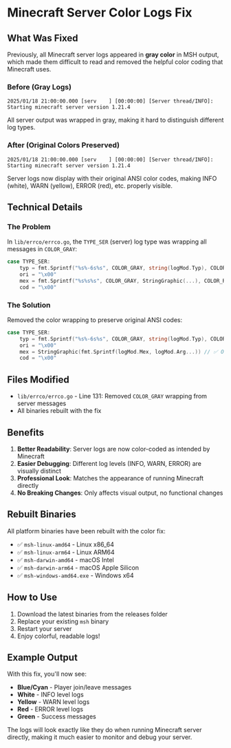 # Minecraft Server Color Logs Fix

## What Was Fixed

Previously, all Minecraft server logs appeared in **gray color** in MSH output, which made them difficult to read and removed the helpful color coding that Minecraft uses.

### Before (Gray Logs)
```
2025/01/18 21:00:00.000 [serv    ] [00:00:00] [Server thread/INFO]: Starting minecraft server version 1.21.4
```
All server output was wrapped in gray, making it hard to distinguish different log types.

### After (Original Colors Preserved)
```
2025/01/18 21:00:00.000 [serv    ] [00:00:00] [Server thread/INFO]: Starting minecraft server version 1.21.4
```
Server logs now display with their original ANSI color codes, making INFO (white), WARN (yellow), ERROR (red), etc. properly visible.

## Technical Details

### The Problem
In `lib/errco/errco.go`, the `TYPE_SER` (server) log type was wrapping all messages in `COLOR_GRAY`:

```go
case TYPE_SER:
    typ = fmt.Sprintf("%s%-6s%s", COLOR_GRAY, string(logMod.Typ), COLOR_RESET)
    ori = "\x00"
    mex = fmt.Sprintf("%s%s%s", COLOR_GRAY, StringGraphic(...), COLOR_RESET) // ❌ Wrapped in gray
    cod = "\x00"
```

### The Solution
Removed the color wrapping to preserve original ANSI codes:

```go
case TYPE_SER:
    typ = fmt.Sprintf("%s%-6s%s", COLOR_GRAY, string(logMod.Typ), COLOR_RESET)
    ori = "\x00"
    mex = StringGraphic(fmt.Sprintf(logMod.Mex, logMod.Arg...)) // ✅ Original colors preserved
    cod = "\x00"
```

## Files Modified

- `lib/errco/errco.go` - Line 131: Removed `COLOR_GRAY` wrapping from server messages
- All binaries rebuilt with the fix

## Benefits

1. **Better Readability**: Server logs are now color-coded as intended by Minecraft
2. **Easier Debugging**: Different log levels (INFO, WARN, ERROR) are visually distinct
3. **Professional Look**: Matches the appearance of running Minecraft directly
4. **No Breaking Changes**: Only affects visual output, no functional changes

## Rebuilt Binaries

All platform binaries have been rebuilt with the color fix:

- ✅ `msh-linux-amd64` - Linux x86_64
- ✅ `msh-linux-arm64` - Linux ARM64  
- ✅ `msh-darwin-amd64` - macOS Intel
- ✅ `msh-darwin-arm64` - macOS Apple Silicon
- ✅ `msh-windows-amd64.exe` - Windows x64

## How to Use

1. Download the latest binaries from the releases folder
2. Replace your existing `msh` binary
3. Restart your server
4. Enjoy colorful, readable logs!

## Example Output

With this fix, you'll now see:
- **Blue/Cyan** - Player join/leave messages
- **White** - INFO level logs
- **Yellow** - WARN level logs  
- **Red** - ERROR level logs
- **Green** - Success messages

The logs will look exactly like they do when running Minecraft server directly, making it much easier to monitor and debug your server.
